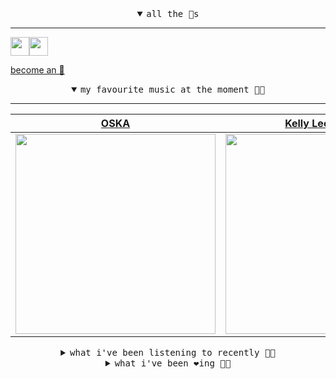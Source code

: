 <details open>

<summary align="center"><samp>all the 🥚s</samp></summary>
<hr />

<a href="https://github.com/pvinis"><img src="https://avatars.githubusercontent.com/u/100233?s=90&v=4" width="30" height="30" /><a href="https://github.com/maxPugh"><img src="https://avatars.githubusercontent.com/u/46350013?s=90&u=52a601eaa2d272b35477d096fe782ebf0a8a1f68&v=4" width="30" height="30" />

<samp><a href="https://github.com/bitttttten/bitttttten/stargazers">become an 🥚</a></samp>

</details>

<details open>

<summary align="center"><samp>my favourite music at the moment 🎵🎶</samp></summary>
<hr />

<!-- toc -->

| [OSKA](https://open.spotify.com/artist/4aT85lix0NSNB6w9Ozzksq)                                                                                                   | [Kelly Lee Owens](https://open.spotify.com/artist/5eitAUlYmlha3LLWg7aBn5)                                                                                        | [Max Cooper](https://open.spotify.com/artist/0WSSKmoRbxqLf3MnXInQ2J)                                                                                             | [Animal Collective](https://open.spotify.com/artist/4kwxTgCKMipBKhSnEstNKj)                                                                                      |
| ---------------------------------------------------------------------------------------------------------------------------------------------------------------- | ---------------------------------------------------------------------------------------------------------------------------------------------------------------- | ---------------------------------------------------------------------------------------------------------------------------------------------------------------- | ---------------------------------------------------------------------------------------------------------------------------------------------------------------- |
| [<img src="https://i.scdn.co/image/ab6761610000e5eba615bb9a5c0f032b98f5e2cd" width="320" height="auto">](https://open.spotify.com/artist/4aT85lix0NSNB6w9Ozzksq) | [<img src="https://i.scdn.co/image/ab6761610000e5eb0e4b4ad95f7d1df3cd36176a" width="320" height="auto">](https://open.spotify.com/artist/5eitAUlYmlha3LLWg7aBn5) | [<img src="https://i.scdn.co/image/ab6761610000e5ebbff356d82a6f1e19fed3dc8f" width="320" height="auto">](https://open.spotify.com/artist/0WSSKmoRbxqLf3MnXInQ2J) | [<img src="https://i.scdn.co/image/ab6761610000e5ebb6998f7a38a091049a329ab3" width="320" height="auto">](https://open.spotify.com/artist/4kwxTgCKMipBKhSnEstNKj) |

<!-- tocstop -->

</details>

<details>

<summary align="center"><samp>what i've been listening to recently 🎵🎶</samp></summary>
<hr />

<!-- toc -->

| [Faith in Strangers<br />Andy Stott](https://open.spotify.com/track/4wSMi5urWxpBPbnWqfI1Ht)                                                                     | [Night Journeys II<br />Courtesy](https://open.spotify.com/track/43uv8HHkDXbCi5JsjpPS0t)                                                                        | [Memory of Lunch<br />North Americans](https://open.spotify.com/track/2Hyr1HS16seL5t1oQymyIC)                                                                   | [Hype Sleep<br />Carla dal Forno](https://open.spotify.com/track/23D3yxaSdnPqNyOt1YqPjm)                                                                        |
| --------------------------------------------------------------------------------------------------------------------------------------------------------------- | --------------------------------------------------------------------------------------------------------------------------------------------------------------- | --------------------------------------------------------------------------------------------------------------------------------------------------------------- | --------------------------------------------------------------------------------------------------------------------------------------------------------------- |
| [<img src="https://i.scdn.co/image/ab6772690000dd22aa78b9e7cd09e56458c62c54" width="320" height="auto">](https://open.spotify.com/track/4wSMi5urWxpBPbnWqfI1Ht) | [<img src="https://i.scdn.co/image/ab6761610000e5ebcb721c1dfda3f09fbb0d16d5" width="320" height="auto">](https://open.spotify.com/track/43uv8HHkDXbCi5JsjpPS0t) | [<img src="https://i.scdn.co/image/ab6761610000e5eb807de3ab19c0dbde55008451" width="320" height="auto">](https://open.spotify.com/track/2Hyr1HS16seL5t1oQymyIC) | [<img src="https://i.scdn.co/image/7fbfabcc4bb62ea1c8deb3d4d1f655e43b603614" width="320" height="auto">](https://open.spotify.com/track/23D3yxaSdnPqNyOt1YqPjm) |

<!-- tocstop -->

</details>

<details>

<summary align="center"><samp>what i've been ❤️ing 🎵🎶</samp></summary>
<hr />

<!-- toc -->

| [Carry On<br />Daphni](https://open.spotify.com/album/2NF7kUOEaNYhCWLANV85Aj)                                                                                   | [Santa Barbara feat. Nataly Da…<br />Benny Sings](https://open.spotify.com/album/36o1WzTrEuJm660Fvn2Sci)                                                        | [Ascent<br />Max Cooper](https://open.spotify.com/album/5JuO2GgzgGLrF1Kz0l82Qk)                                                                                 | [my blood is your blood<br />Kevin Atwater](https://open.spotify.com/album/49S6LLg66JdeUSLkx1gSTY)                                                              |
| --------------------------------------------------------------------------------------------------------------------------------------------------------------- | --------------------------------------------------------------------------------------------------------------------------------------------------------------- | --------------------------------------------------------------------------------------------------------------------------------------------------------------- | --------------------------------------------------------------------------------------------------------------------------------------------------------------- |
| [<img src="https://i.scdn.co/image/ab67616d0000b2730ed3b03e9025fbfde6150f31" width="320" height="auto">](https://open.spotify.com/album/2NF7kUOEaNYhCWLANV85Aj) | [<img src="https://i.scdn.co/image/ab67616d0000b2737f700c9bc79f2cbd071e2e49" width="320" height="auto">](https://open.spotify.com/album/36o1WzTrEuJm660Fvn2Sci) | [<img src="https://i.scdn.co/image/ab67616d0000b273f371510a6eab72b1fd7033bf" width="320" height="auto">](https://open.spotify.com/album/5JuO2GgzgGLrF1Kz0l82Qk) | [<img src="https://i.scdn.co/image/ab67616d0000b273a387536f6ec89586f0507d81" width="320" height="auto">](https://open.spotify.com/album/49S6LLg66JdeUSLkx1gSTY) |

<!-- tocstop -->

</details>
